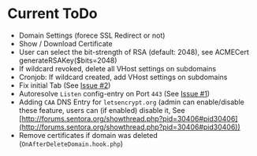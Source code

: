 # Current ToDo
- Domain Settings (forece SSL Redirect or not)
- Show / Download Certificate
- User can select the bit-strength of RSA (default: 2048), see ACMECert generateRSAKey($bits=2048)
- If wildcard revoked, delete all VHost settings on subdomains
- Cronjob: If wildcard created, add VHost settings on subdomains
- Fix initial Tab (See [Issue #2](https://github.com/Bizarrus/Sentora-LetsEncrypt/issues/2))
- Autoresolve `Listen` config-entry on Port `443` (See [Issue #1](https://github.com/Bizarrus/Sentora-LetsEncrypt/issues/1))
- Adding `CAA` DNS Entry for `letsencrypt.org` (admin can enable/disable these feature, users can (if enabled) disable it, See [http://forums.sentora.org/showthread.php?pid=30406#pid30406](http://forums.sentora.org/showthread.php?pid=30406#pid30406))
- Remove certificates if domain was deleted (`OnAfterDeleteDomain.hook.php`)
